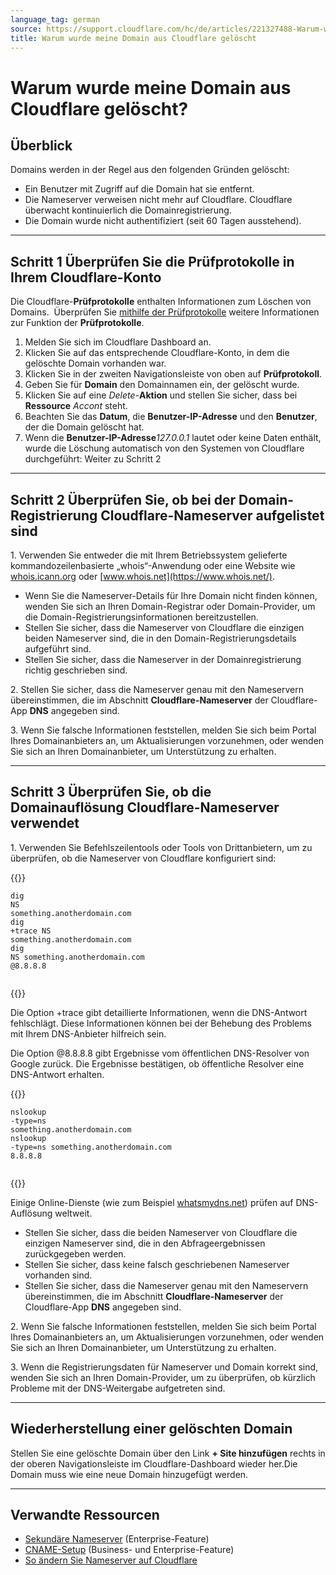 ```yaml
---
language_tag: german
source: https://support.cloudflare.com/hc/de/articles/221327488-Warum-wurde-meine-Domain-aus-Cloudflare-gel%C3%B6scht-
title: Warum wurde meine Domain aus Cloudflare gelöscht 
---
```


# Warum wurde meine Domain aus Cloudflare gelöscht? 



## Überblick

Domains werden in der Regel aus den folgenden Gründen gelöscht:

-   Ein Benutzer mit Zugriff auf die Domain hat sie entfernt.
-   Die Nameserver verweisen nicht mehr auf Cloudflare. Cloudflare überwacht kontinuierlich die Domainregistrierung.
-   Die Domain wurde nicht authentifiziert (seit 60 Tagen ausstehend).

___

## Schritt 1 Überprüfen Sie die Prüfprotokolle in Ihrem Cloudflare-Konto

Die Cloudflare-**Prüfprotokolle** enthalten Informationen zum Löschen von Domains.  Überprüfen Sie [mithilfe der Prüfprotokolle](https://support.cloudflare.com/hc/en-us/articles/115002833612-How-do-I-use-Audit-Logs-) weitere Informationen zur Funktion der **Prüfprotokolle**.

1.  Melden Sie sich im Cloudflare Dashboard an.
2.  Klicken Sie auf das entsprechende Cloudflare-Konto, in dem die gelöschte Domain vorhanden war.
3.  Klicken Sie in der zweiten Navigationsleiste von oben auf **Prüfprotokoll**.
4.  Geben Sie für **Domain** den Domainnamen ein, der gelöscht wurde.
5.  Klicken Sie auf eine _Delete_\-**Aktion** und stellen Sie sicher, dass bei **Ressource** _Accont_ steht.
6.  Beachten Sie das **Datum**, die **Benutzer-IP-Adresse** und den **Benutzer**, der die Domain gelöscht hat.
7.  Wenn die **Benutzer-IP-Adresse**_127.0.0.1_ lautet oder keine Daten enthält, wurde die Löschung automatisch von den Systemen von Cloudflare durchgeführt: Weiter zu Schritt 2 

___

## Schritt 2 Überprüfen Sie, ob bei der Domain-Registrierung Cloudflare-Nameserver aufgelistet sind

1\. Verwenden Sie entweder die mit Ihrem Betriebssystem gelieferte kommandozeilenbasierte „whois“-Anwendung oder eine Website wie [whois.icann.org](https://whois.icann.org/en) oder [www.whois.net](https://www.whois.net/).

-   Wenn Sie die Nameserver-Details für Ihre Domain nicht finden können, wenden Sie sich an Ihren Domain-Registrar oder Domain-Provider, um die Domain-Registrierungsinformationen bereitzustellen.
-   Stellen Sie sicher, dass die Nameserver von Cloudflare die einzigen beiden Nameserver sind, die in den Domain-Registrierungsdetails aufgeführt sind.
-   Stellen Sie sicher, dass die Nameserver in der Domainregistrierung richtig geschrieben sind.

2\. Stellen Sie sicher, dass die Nameserver genau mit den Nameservern übereinstimmen, die im Abschnitt **Cloudflare-Nameserver** der Cloudflare-App **DNS** angegeben sind.

3\. Wenn Sie falsche Informationen feststellen, melden Sie sich beim Portal Ihres Domainanbieters an, um Aktualisierungen vorzunehmen, oder wenden Sie sich an Ihren Domainanbieter, um Unterstützung zu erhalten.

___

## Schritt 3 Überprüfen Sie, ob die Domainauflösung Cloudflare-Nameserver verwendet

1\. Verwenden Sie Befehlszeilentools oder Tools von Drittanbietern, um zu überprüfen, ob die Nameserver von Cloudflare konfiguriert sind:


{{<raw>}}<pre class="CodeBlock CodeBlock-with-rows CodeBlock-scrolls-horizontally CodeBlock-is-light-in-light-theme CodeBlock--language-txt" language="txt"><code><span class="CodeBlock--rows"><span class="CodeBlock--rows-content"><span class="CodeBlock--row"><span class="CodeBlock--row-indicator"></span><div class="CodeBlock--row-content"><span class="CodeBlock--token-plain">dig NS something.anotherdomain.com</span></div></span><span class="CodeBlock--row"><span class="CodeBlock--row-indicator"></span><div class="CodeBlock--row-content"><span class="CodeBlock--token-plain">dig +trace NS something.anotherdomain.com</span></div></span><span class="CodeBlock--row"><span class="CodeBlock--row-indicator"></span><div class="CodeBlock--row-content"><span class="CodeBlock--token-plain">dig NS something.anotherdomain.com @8.8.8.8</span></div></span><span class="CodeBlock--row"><span class="CodeBlock--row-indicator"></span><div class="CodeBlock--row-content"><span class="CodeBlock--token-plain">
</span></div></span></span></span></code></pre>{{</raw>}}

Die Option +trace gibt detaillierte Informationen, wenn die DNS-Antwort fehlschlägt. Diese Informationen können bei der Behebung des Problems mit Ihrem DNS-Anbieter hilfreich sein.

Die Option @8.8.8.8 gibt Ergebnisse vom öffentlichen DNS-Resolver von Google zurück. Die Ergebnisse bestätigen, ob öffentliche Resolver eine DNS-Antwort erhalten.


{{<raw>}}<pre class="CodeBlock CodeBlock-with-rows CodeBlock-scrolls-horizontally CodeBlock-is-light-in-light-theme CodeBlock--language-txt" language="txt"><code><span class="CodeBlock--rows"><span class="CodeBlock--rows-content"><span class="CodeBlock--row"><span class="CodeBlock--row-indicator"></span><div class="CodeBlock--row-content"><span class="CodeBlock--token-plain">nslookup -type=ns something.anotherdomain.com</span></div></span><span class="CodeBlock--row"><span class="CodeBlock--row-indicator"></span><div class="CodeBlock--row-content"><span class="CodeBlock--token-plain">nslookup -type=ns something.anotherdomain.com 8.8.8.8</span></div></span><span class="CodeBlock--row"><span class="CodeBlock--row-indicator"></span><div class="CodeBlock--row-content"><span class="CodeBlock--token-plain">
</span></div></span></span></span></code></pre>{{</raw>}}

Einige Online-Dienste (wie zum Beispiel [whatsmydns.net](https://www.whatsmydns.net/)) prüfen auf DNS-Auflösung weltweit.

-   Stellen Sie sicher, dass die beiden Nameserver von Cloudflare die einzigen Nameserver sind, die in den Abfrageergebnissen zurückgegeben werden.
-   Stellen Sie sicher, dass keine falsch geschriebenen Nameserver vorhanden sind.
-   Stellen Sie sicher, dass die Nameserver genau mit den Nameservern übereinstimmen, die im Abschnitt **Cloudflare-Nameserver** der Cloudflare-App **DNS** angegeben sind.

2\. Wenn Sie falsche Informationen feststellen, melden Sie sich beim Portal Ihres Domainanbieters an, um Aktualisierungen vorzunehmen, oder wenden Sie sich an Ihren Domainanbieter, um Unterstützung zu erhalten.

3\. Wenn die Registrierungsdaten für Nameserver und Domain korrekt sind, wenden Sie sich an Ihren Domain-Provider, um zu überprüfen, ob kürzlich Probleme mit der DNS-Weitergabe aufgetreten sind.

___

## Wiederherstellung einer gelöschten Domain

Stellen Sie eine gelöschte Domain über den Link **\+ Site hinzufügen** rechts in der oberen Navigationsleiste im Cloudflare-Dashboard wieder her.Die Domain muss wie eine neue Domain hinzugefügt werden.

___

## Verwandte Ressourcen

-   [Sekundäre Nameserver](https://support.cloudflare.com/hc/en-us/articles/360001356152-How-do-I-setup-and-manage-Secondary-DNS-) (Enterprise-Feature)
-   [CNAME-Setup](https://developers.cloudflare.com/dns/zone-setups/partial-setup) (Business- und Enterprise-Feature)
-   [So ändern Sie Nameserver auf Cloudflare](https://developers.cloudflare.com/dns/zone-setups/full-setup/setup)
